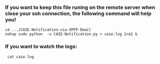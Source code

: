 ### If you want to keep this file runing on the remote server when close your ssh connection, the following command will help you!
```
cd .../CAIE-Notification-via-SMTP-Email
nohup sudo python  -u CAIE-Notification.py > caie.log 2>&1 &
```
### If you want to watch the logs:

``` cat caie.log```
